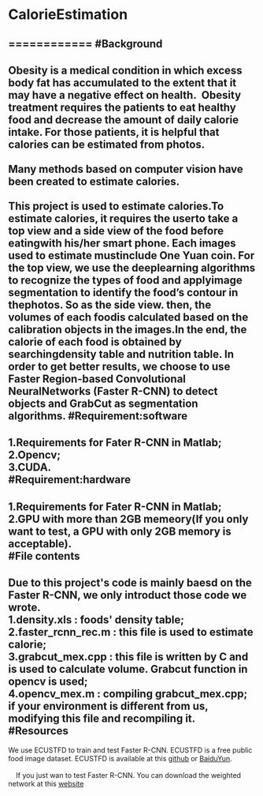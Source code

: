 # CalorieEstimation
============
#Background
------
Obesity is a medical condition in which excess body fat has accumulated to the extent that it may have a negative effect on health.  Obesity treatment requires the patients to eat healthy food and decrease the amount of daily calorie intake. For those patients, it is helpful that calories can be estimated from photos.<br><br>Many methods based on computer vision have been created to estimate calories. <br><br>
This project is used to estimate calories.To estimate calories, it requires the userto take a top view and a side view of the food before eatingwith his/her smart phone. Each images used to estimate mustinclude One Yuan coin. For the top view, we use the deeplearning algorithms to recognize the types of food and applyimage segmentation to identify the food’s contour in thephotos. So as the side view. then, the volumes of each foodis calculated based on the calibration objects in the images.In the end, the calorie of each food is obtained by searchingdensity table and nutrition table. In order to get better results, we choose to use Faster Region-based Convolutional NeuralNetworks (Faster R-CNN) to detect objects and GrabCut as segmentation algorithms.
#Requirement:software
-----
1.Requirements for Fater R-CNN in Matlab;<br>
2.Opencv;<br>
3.CUDA.<br>
#Requirement:hardware
-----
1.Requirements for Fater R-CNN in Matlab;<br>
2.GPU with more than 2GB memeory(If you only want to test, a GPU with only 2GB memory is acceptable).<br>
#File contents
-----
Due to this project's code is mainly baesd on the Faster R-CNN, we only introduct those code we wrote.<br>
1.density.xls : foods' density table;<br>
2.faster_rcnn_rec.m : this file is used to estimate calorie;<br>
3.grabcut_mex.cpp : this file is written by C and is used to calculate volume. Grabcut function in opencv is used;<br>
4.opencv_mex.m : compiling grabcut_mex.cpp; if your environment is different from us, modifying this file and recompiling it.<br>
#Resources
-----
We use ECUSTFD to train and test Faster R-CNN. ECUSTFD is a free public food image dataset. ECUSTFD is available at this [github](https://github.com/Liang-yc/ECUSTFD-resized-) or [BaiduYun](http://pan.baidu.com/s/1o8qDnXC). <br><br>    
If you just wan to test Faster R-CNN. You can download the weighted network at this [website](http://pan.baidu.com/s/1pLEYCvL)
  
